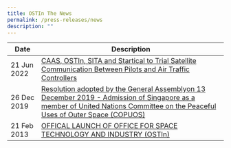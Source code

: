 ```yaml
---
title: OSTIn The News
permalink: /press-releases/news
description: ""
---
```



| Date | Description | 
| -------- | -------- | 
|21 Jun 2022| [CAAS, OSTIn, SITA and Startical to Trial Satellite Communication Between Pilots and Air Traffic Controllers](https://www.caas.gov.sg/who-we-are/newsroom/Detail/caas-ostin-sita-and-startical-to-trial-satellite-communication-between-pilots-and-air-traffic-controllers)
  26 Dec 2019 | [Resolution adopted by the General Assemblyon 13 December 2019 - Admission of Singapore as a member of United Nations Committee on the Peaceful Uses of Outer Space (COPUOS)](https://www.unoosa.org/oosa/en/oosadoc/data/resolutions/2019/general_assembly_74th_session/ares7482.html)|
|21 Feb 2013|[OFFICAL LAUNCH OF OFFICE FOR SPACE TECHNOLOGY AND INDUSTRY (OSTIn)](https://www.nas.gov.sg/archivesonline/data/pdfdoc/20130228002/ostin_press_release_feb_2013.pdf)|